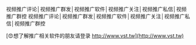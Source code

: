 视频推广评论│视频推广群发│视频推广软件│视频推广关注│视频推广私信│视频推广群控
视频推广评论│视频推广群发│视频推广软件│视频推广关注│视频推广私信│视频推广群控

[😍想了解推广相关软件的朋友请登录 http://www.vst.tw](http://www.vst.tw)



